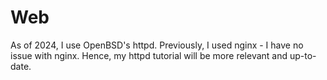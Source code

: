 # Web

As of 2024, I use OpenBSD's httpd. Previously, I used nginx - I have no issue with nginx. Hence, my httpd tutorial will be more relevant and up-to-date.
